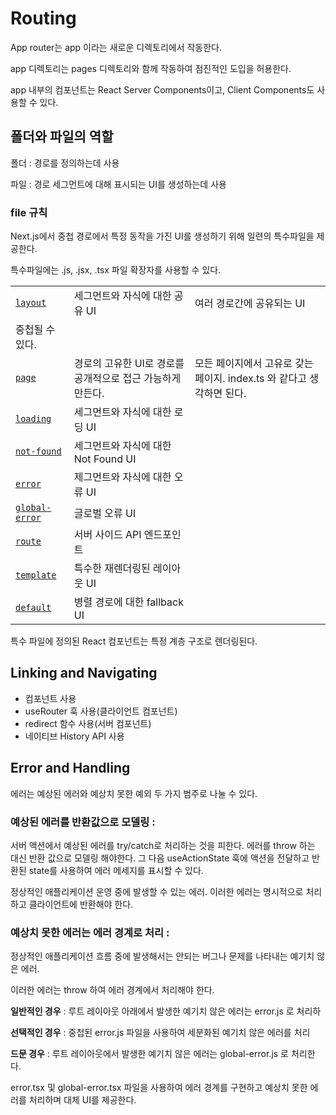 # Routing

App router는 app 이라는 새로운 디렉토리에서 작동한다.

app 디렉토리는 pages 디렉토리와 함께 작동하여 점진적인 도입을 허용한다.

app 내부의 컴포넌트는 React Server Components이고, Client Components도 사용할 수 있다.

## 폴더와 파일의 역할

폴더 : 경로를 정의하는데 사용

파일 : 경로 세그먼트에 대해 표시되는 UI를 생성하는데 사용

### file 규칙

Next.js에서 중첩 경로에서 특정 동작을 가진 UI를 생성하기 위해 일련의 특수파일을 제공한다.

특수파일에는 .js, .jsx, .tsx 파일 확장자를 사용할 수 있다.

|                                                                                                                |                                                            |                                                                       |
| -------------------------------------------------------------------------------------------------------------- | ---------------------------------------------------------- | --------------------------------------------------------------------- |
| [`layout`](https://nextjs-ko.org/docs/app/building-your-application/routing/layouts-and-templates#layouts)     | 세그먼트와 자식에 대한 공유 UI                             | 여러 경로간에 공유되는 UI                                             |
| 중첩될 수 있다.                                                                                                |
| [`page`](https://nextjs-ko.org/docs/app/building-your-application/routing/pages)                               | 경로의 고유한 UI로 경로를 공개적으로 접근 가능하게 만든다. | 모든 페이지에서 고유로 갖는 페이지. index.ts 와 같다고 생각하면 된다. |
| [`loading`](https://nextjs-ko.org/docs/app/building-your-application/routing/loading-ui-and-streaming)         | 세그먼트와 자식에 대한 로딩 UI                             |                                                                       |
| [`not-found`](https://nextjs-ko.org/docs/app/api-reference/file-conventions/not-found)                         | 세그먼트와 자식에 대한 Not Found UI                        |                                                                       |
| [`error`](https://nextjs-ko.org/docs/app/building-your-application/routing/error-handling)                     | 제그먼트와 자식에 대한 오류 UI                             |                                                                       |
| [`global-error`](https://nextjs-ko.org/docs/app/building-your-application/routing/error-handling)              | 글로벌 오류 UI                                             |                                                                       |
| [`route`](https://nextjs-ko.org/docs/app/building-your-application/routing/route-handlers)                     | 서버 사이드 API 엔드포인트                                 |                                                                       |
| [`template`](https://nextjs-ko.org/docs/app/building-your-application/routing/layouts-and-templates#templates) | 특수한 재렌더링된 레이아웃 UI                              |                                                                       |
| [`default`](https://nextjs-ko.org/docs/app/api-reference/file-conventions/default)                             | 병렬 경로에 대한 fallback UI                               |                                                                       |

특수 파일에 정의된 React 컴포넌트는 특정 계층 구조로 렌더링된다.

## Linking and Navigating

- <Link> 컴포넌트 사용
- useRouter 훅 사용(클라이언트 컴포넌트)
- redirect 함수 사용(서버 컴포넌트)
- 네이티브 History API 사용

## Error and Handling

에러는 예상된 에러와 예상치 못한 예외 두 가지 범주로 나눌 수 있다.

### 예상된 에러를 반환값으로 모델링 :

서버 액션에서 예상된 에러를 try/catch로 처리하는 것을 피한다. 에러를 throw 하는 대신 반환 값으로 모델링 해야한다. 그 다음 useActionState 훅에 액션을 전달하고 반환된 state를 사용하여 에러 메세지를 표시할 수 있다.

정상적인 애플리케이션 운영 중에 발생할 수 있는 에러. 이러한 에러는 명시적으로 처리하고 클라이언트에 반환해야 한다.

### 예상치 못한 에러는 에러 경계로 처리 :

정상적인 애플리케이션 흐름 중에 발생해서는 안되는 버그나 문제를 나타내는 예기치 않은 에러.

이러한 에러는 throw 하여 에러 경계에서 처리해야 한다.

**일반적인 경우** : 루트 레이아웃 아래에서 발생한 예기치 않은 에러는 error.js 로 처리하

**선택적인 경우** : 중첩된 error.js 파일을 사용하여 세분화된 예기치 않은 에러를 처리

**드문 경우** : 루트 레이아웃에서 발생한 예기치 않은 에러는 global-error.js 로 처리한다.

error.tsx 및 global-error.tsx 파일을 사용하여 에러 경계를 구현하고 예상치 못한 에러를 처리하며 대체 UI를 제공한다.
